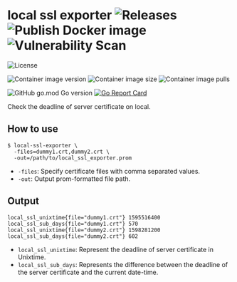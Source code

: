 # local ssl exporter ![Releases](https://github.com/transnano/local-ssl-exporter/workflows/Releases/badge.svg) ![Publish Docker image](https://github.com/transnano/local-ssl-exporter/workflows/Publish%20Docker%20image/badge.svg) ![Vulnerability Scan](https://github.com/transnano/local-ssl-exporter/workflows/Vulnerability%20Scan/badge.svg)

![License](https://img.shields.io/github/license/transnano/local-ssl-exporter?style=flat)

![Container image version](https://img.shields.io/docker/v/transnano/local-ssl-exporter?style=flat)
![Container image size](https://img.shields.io/docker/image-size/transnano/local-ssl-exporter/latest?style=flat)
![Container image pulls](https://img.shields.io/docker/pulls/transnano/local-ssl-exporter?style=flat)

![GitHub go.mod Go version](https://img.shields.io/github/go-mod/go-version/transnano/local-ssl-exporter)
[![Go Report Card](https://goreportcard.com/badge/github.com/transnano/local-ssl-exporter)](https://goreportcard.com/report/github.com/transnano/local-ssl-exporter)

Check the deadline of server certificate on local.

## How to use

``` shell
$ local-ssl-exporter \
  -files=dummy1.crt,dummy2.crt \
  -out=/path/to/local_ssl_exporter.prom
```

- `-files`: Specify certificate files with comma separated values.
- `-out`: Output prom-formatted file path.

## Output

```
local_ssl_unixtime{file="dummy1.crt"} 1595516400
local_ssl_sub_days{file="dummy1.crt"} 570
local_ssl_unixtime{file="dummy2.crt"} 1598281200
local_ssl_sub_days{file="dummy2.crt"} 602
```

- `local_ssl_unixtime`: Represent the deadline of server certificate in Unixtime.
- `local_ssl_sub_days`: Represents the difference between the deadline of the server certificate and the current date-time.
